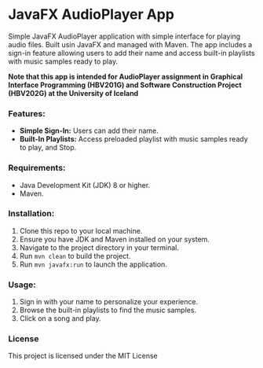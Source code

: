 # JavaFX AudioPlayer App

Simple JavaFX AudioPlayer application with simple interface for playing audio files. Built usin JavaFX and managed with Maven. The app includes a sign-in feature allowing users to add their name and access built-in playlists with music samples ready to play.

**Note that this app is intended for AudioPlayer assignment in Graphical Interface Programming (HBV201G) and Software Construction Project (HBV202G) at the University of Iceland**

### Features:

- **Simple Sign-In:** Users can add their name.
- **Built-In Playlists:** Access preloaded playlist with music samples ready to play, and Stop.

### Requirements:

- Java Development Kit (JDK) 8 or higher.
- Maven.

### Installation:

1. Clone this repo to your local machine.
2. Ensure you have JDK and Maven installed on your system.
3. Navigate to the project directory in your terminal.
4. Run `mvn clean` to build the project.
5. Run `mvn javafx:run` to launch the application.

### Usage:
1. Sign in with your name to personalize your experience.
2. Browse the built-in playlists to find the music samples.
3. Click on a song and play.

### License

This project is licensed under the MIT License 


